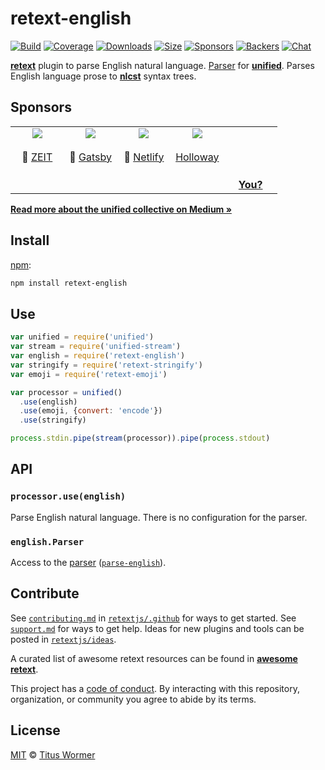 # retext-english

[![Build][build-badge]][build]
[![Coverage][coverage-badge]][coverage]
[![Downloads][downloads-badge]][downloads]
[![Size][size-badge]][size]
[![Sponsors][sponsors-badge]][collective]
[![Backers][backers-badge]][collective]
[![Chat][chat-badge]][chat]

[**retext**][retext] plugin to parse English natural language.
[Parser][] for [**unified**][unified].
Parses English language prose to [**nlcst**][nlcst] syntax trees.

## Sponsors

<!--lint ignore no-html maximum-line-length-->

<table>
  <tr valign="top">
    <td width="20%" align="center">
      <a href="https://zeit.co"><img src="https://avatars1.githubusercontent.com/u/14985020?s=400&v=4"></a>
      <br><br>🥇
      <a href="https://zeit.co">ZEIT</a>
    </td>
    <td width="20%" align="center">
      <a href="https://www.gatsbyjs.org"><img src="https://avatars1.githubusercontent.com/u/12551863?s=400&v=4"></a>
      <br><br>🥇
      <a href="https://www.gatsbyjs.org">Gatsby</a>
    </td>
    <td width="20%" align="center">
      <a href="https://www.netlify.com"><img src="https://avatars1.githubusercontent.com/u/7892489?s=400&v=4"></a>
      <br><br>🥇
      <a href="https://www.netlify.com">Netlify</a>
    </td>
    <td width="20%" align="center">
      <a href="https://www.holloway.com"><img src="https://avatars1.githubusercontent.com/u/35904294?s=400&v=4"></a>
      <br><br>
      <a href="https://www.holloway.com">Holloway</a>
    </td>
    <td width="20%" align="center">
      <br><br><br><br>
      <a href="https://opencollective.com/unified"><strong>You?</strong>
    </td>
  </tr>
</table>

[**Read more about the unified collective on Medium »**][announcement]

## Install

[npm][]:

```sh
npm install retext-english
```

## Use

```js
var unified = require('unified')
var stream = require('unified-stream')
var english = require('retext-english')
var stringify = require('retext-stringify')
var emoji = require('retext-emoji')

var processor = unified()
  .use(english)
  .use(emoji, {convert: 'encode'})
  .use(stringify)

process.stdin.pipe(stream(processor)).pipe(process.stdout)
```

## API

### `processor.use(english)`

Parse English natural language.
There is no configuration for the parser.

### `english.Parser`

Access to the [parser][] ([`parse-english`][parse-english]).

## Contribute

See [`contributing.md`][contributing] in [`retextjs/.github`][health] for ways
to get started.
See [`support.md`][support] for ways to get help.
Ideas for new plugins and tools can be posted in [`retextjs/ideas`][ideas].

A curated list of awesome retext resources can be found in [**awesome
retext**][awesome].

This project has a [code of conduct][coc].
By interacting with this repository, organization, or community you agree to
abide by its terms.

## License

[MIT][license] © [Titus Wormer][author]

<!-- Definitions -->

[build-badge]: https://img.shields.io/travis/retextjs/retext/master.svg

[build]: https://travis-ci.org/retextjs/retext

[coverage-badge]: https://img.shields.io/codecov/c/github/retextjs/retext.svg

[coverage]: https://codecov.io/github/retextjs/retext

[downloads-badge]: https://img.shields.io/npm/dm/retext-english.svg

[downloads]: https://www.npmjs.com/package/retext-english

[size-badge]: https://img.shields.io/bundlephobia/minzip/retext-english.svg

[size]: https://bundlephobia.com/result?p=retext-english

[sponsors-badge]: https://opencollective.com/unified/sponsors/badge.svg

[backers-badge]: https://opencollective.com/unified/backers/badge.svg

[collective]: https://opencollective.com/unified

[chat-badge]: https://img.shields.io/badge/chat-spectrum-7b16ff.svg

[chat]: https://spectrum.chat/unified/retext

[health]: https://github.com/retextjs/.github

[contributing]: https://github.com/retextjs/.github/blob/master/contributing.md

[support]: https://github.com/retextjs/.github/blob/master/support.md

[coc]: https://github.com/retextjs/.github/blob/master/code-of-conduct.md

[ideas]: https://github.com/retextjs/ideas

[awesome]: https://github.com/retextjs/awesome-retext

[license]: https://github.com/retextjs/retext/blob/master/license

[author]: https://wooorm.com

[npm]: https://docs.npmjs.com/cli/install

[unified]: https://github.com/unifiedjs/unified

[retext]: https://github.com/retextjs/retext

[nlcst]: https://github.com/syntax-tree/nlcst

[parser]: https://github.com/unifiedjs/unified#processorparser

[parse-english]: https://github.com/wooorm/parse-english

[announcement]: https://medium.com/unifiedjs/collectively-evolving-through-crowdsourcing-22c359ea95cc
